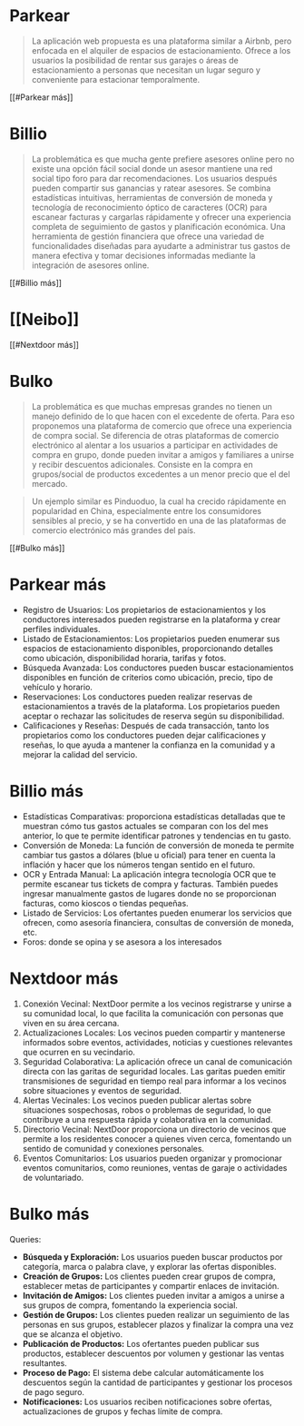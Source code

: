 # Parkear

> La aplicación web propuesta es una plataforma similar a Airbnb, pero enfocada en el alquiler de espacios de estacionamiento. Ofrece a los usuarios la posibilidad de rentar sus garajes o áreas de estacionamiento a personas que necesitan un lugar seguro y conveniente para estacionar temporalmente. 

[[#Parkear más]]
  
# Billio  
  
> La problemática es que mucha gente prefiere asesores online pero no existe una opción fácil social donde un asesor mantiene una red social tipo foro para dar recomendaciones. Los usuarios después pueden compartir sus ganancias y ratear asesores.  Se combina estadísticas intuitivas, herramientas de conversión de moneda y tecnología de reconocimiento óptico de caracteres (OCR) para escanear facturas y cargarlas rápidamente y ofrecer una experiencia completa de seguimiento de gastos y planificación económica. Una herramienta de gestión financiera que ofrece una variedad de funcionalidades diseñadas para ayudarte a administrar tus gastos de manera efectiva y tomar decisiones informadas mediante la integración de asesores online.
  
[[#Billio más]]

# [[Neibo]]

[[#Nextdoor más]]
# Bulko

> La problemática es que muchas empresas grandes no tienen un manejo definido de lo que hacen con el excedente de oferta. Para eso proponemos una plataforma de comercio que ofrece una experiencia de compra social. Se diferencia de otras plataformas de comercio electrónico al alentar a los usuarios a participar en actividades de compra en grupo, donde pueden invitar a amigos y familiares a unirse y recibir descuentos adicionales. Consiste en la compra en grupos/social de productos excedentes a un menor precio que el del mercado.

> Un ejemplo similar es Pinduoduo, la cual ha crecido rápidamente en popularidad en China, especialmente entre los consumidores sensibles al precio, y se ha convertido en una de las plataformas de comercio electrónico más grandes del país.

[[#Bulko más]]



# Parkear más
- Registro de Usuarios: Los propietarios de estacionamientos y los conductores interesados pueden registrarse en la plataforma y crear perfiles individuales.
- Listado de Estacionamientos: Los propietarios pueden enumerar sus espacios de estacionamiento disponibles, proporcionando detalles como ubicación, disponibilidad horaria, tarifas y fotos.  
- Búsqueda Avanzada: Los conductores pueden buscar estacionamientos disponibles en función de criterios como ubicación, precio, tipo de vehículo y horario.  
- Reservaciones: Los conductores pueden realizar reservas de estacionamientos a través de la plataforma. Los propietarios pueden aceptar o rechazar las solicitudes de reserva según su disponibilidad.  
- Calificaciones y Reseñas: Después de cada transacción, tanto los propietarios como los conductores pueden dejar calificaciones y reseñas, lo que ayuda a mantener la confianza en la comunidad y a mejorar la calidad del servicio.  
  
# Billio más

- Estadísticas Comparativas: proporciona estadísticas detalladas que te muestran cómo tus gastos actuales se comparan con los del mes anterior, lo que te permite identificar patrones y tendencias en tu gasto. 
- Conversión de Moneda: La función de conversión de moneda te permite cambiar tus gastos a dólares (blue u oficial) para tener en cuenta la inflación y hacer que los números tengan sentido en el futuro.  
- OCR y Entrada Manual: La aplicación integra tecnología OCR que te permite escanear tus tickets de compra y facturas. También puedes ingresar manualmente gastos de lugares donde no se proporcionan facturas, como kioscos o tiendas pequeñas.  
- Listado de Servicios: Los ofertantes pueden enumerar los servicios que ofrecen, como asesoría financiera, consultas de conversión de moneda, etc.
- Foros: donde se opina y se asesora a los interesados


# Nextdoor más

1. Conexión Vecinal: NextDoor permite a los vecinos registrarse y unirse a su comunidad local, lo que facilita la comunicación con personas que viven en su área cercana.
2. Actualizaciones Locales: Los vecinos pueden compartir y mantenerse informados sobre eventos, actividades, noticias y cuestiones relevantes que ocurren en su vecindario.
3. Seguridad Colaborativa: La aplicación ofrece un canal de comunicación directa con las garitas de seguridad locales. Las garitas pueden emitir transmisiones de seguridad en tiempo real para informar a los vecinos sobre situaciones y eventos de seguridad.
4. Alertas Vecinales: Los vecinos pueden publicar alertas sobre situaciones sospechosas, robos o problemas de seguridad, lo que contribuye a una respuesta rápida y colaborativa en la comunidad.
5. Directorio Vecinal: NextDoor proporciona un directorio de vecinos que permite a los residentes conocer a quienes viven cerca, fomentando un sentido de comunidad y conexiones personales.
6. Eventos Comunitarios: Los usuarios pueden organizar y promocionar eventos comunitarios, como reuniones, ventas de garaje o actividades de voluntariado.

# Bulko más

Queries:
- **Búsqueda y Exploración:** Los usuarios pueden buscar productos por categoría, marca o palabra clave, y explorar las ofertas disponibles.
- **Creación de Grupos:** Los clientes pueden crear grupos de compra, establecer metas de participantes y compartir enlaces de invitación.
- **Invitación de Amigos:** Los clientes pueden invitar a amigos a unirse a sus grupos de compra, fomentando la experiencia social.
- **Gestión de Grupos:** Los clientes pueden realizar un seguimiento de las personas en sus grupos, establecer plazos y finalizar la compra una vez que se alcanza el objetivo.
- **Publicación de Productos:** Los ofertantes pueden publicar sus productos, establecer descuentos por volumen y gestionar las ventas resultantes.
- **Proceso de Pago:** El sistema debe calcular automáticamente los descuentos según la cantidad de participantes y gestionar los procesos de pago seguro.
- **Notificaciones:** Los usuarios reciben notificaciones sobre ofertas, actualizaciones de grupos y fechas límite de compra.